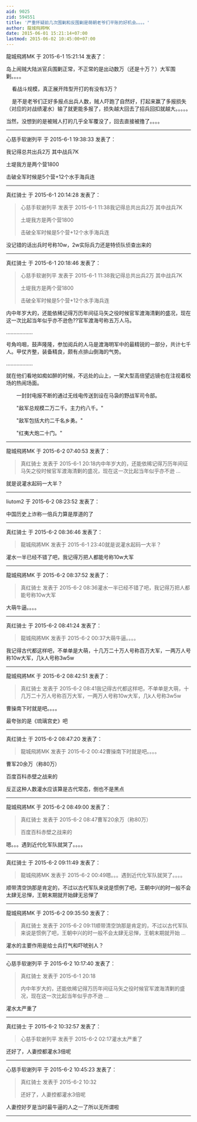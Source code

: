 ```yaml
---
aid: 9025
zid: 594551
title: '严重怀疑前几次围剿和反围剿是萌朝老爷们平账的好机会。。。。'
author: 龍城飛將MK
date: 2015-06-01 15:21:14+07:00
lastmod: 2015-06-02 10:45:00+07:00
---
```


龍城飛將MK 于 2015-6-1 15:21:14 发表了：

岛上闹贼大陆派官兵围剿正常，不正常的是出动数万（还是十万？）大军围剿。。。。

    看战斗规模，真正展开阵型开打的有没有3万？

    是不是老爷们正好多报点出兵人数，贼人吓跑了自然好，打起来赢了多报损失（对应的对战绩灌水）输了就更能多报了，损失越大回去了招兵回扣就越大。。。。。

当然，没想到的是被贼人打的几乎全军覆没了，回去直接被撸了。。。。

---------

心慈手软谢列平 于 2015-6-1 19:38:33 发表了：

我记得总共出兵2万 其中战兵7K

土堤我方是两个营1800

击破全军时候是5个营+12个水手海兵连

---------

真红骑士 于 2015-6-1 20:14:28 发表了：

> 心慈手软谢列平 发表于 2015-6-1 11:38我记得总共出兵2万 其中战兵7K
> 
> 土堤我方是两个营1800
> 
> 击破全军时候是5个营+12个水手海兵连



没记错的话出兵时号称10w，2w实际兵力还是特侦队侦查出来的

---------

真红骑士 于 2015-6-1 20:18:46 发表了：

> 心慈手软谢列平 发表于 2015-6-1 11:38我记得总共出兵2万 其中战兵7K
> 
> 土堤我方是两个营1800
> 
> 击破全军时候是5个营+12个水手海兵连



内中年岁大的，还能依稀记得万历年间征马矢之役时候官军渡海清剿的盛况，现在这一次比起当年似乎亦不逊色??官军渡海号称五万人马。

………………

号角呜咽，鼓声隆隆，参加阅兵的人马是渡海明军中的最精锐的一部分，共计七千人。甲仗齐整，装备精良，颇有点排山倒海的气势。

………………

就在他们看地如痴如醉的时候，不远处的山上，一架大型高倍望远镜也在注视着校场的热闹场面。

　　一封封电报不断的通过无线电传送到设在马袅的野战军司令部。

　　"敌军总规模二万二千。主力约八千。"

　　"敌军包括大约二千名乡勇。"

　　"红夷大炮二十门。"

---------

龍城飛將MK 于 2015-6-2 07:40:53 发表了：

> 真红骑士 发表于 2015-6-1 20:18内中年岁大的，还能依稀记得万历年间征马矢之役时候官军渡海清剿的盛况，现在这一次比起当年似乎亦不逊 ...



就是说灌水起码一大半？

---------

liutom2 于 2015-6-2 08:23:52 发表了：

中国历史上诈称一倍兵力算是厚道的了

---------

真红骑士 于 2015-6-2 08:36:46 发表了：

> 龍城飛將MK 发表于 2015-6-1 23:40就是说灌水起码一大半？



灌水一半已经不错了吧，我记得万把人都能号称10w大军

---------

龍城飛將MK 于 2015-6-2 08:37:52 发表了：

> 真红骑士 发表于 2015-6-2 08:36灌水一半已经不错了吧，我记得万把人都能号称10w大军



大萌牛逼。。。。

---------

真红骑士 于 2015-6-2 08:41:24 发表了：

> 龍城飛將MK 发表于 2015-6-2 00:37大萌牛逼。。。。



我记得古代都这样吧，不单单是大萌，十几万二十万人号称百万大军，一两万人号称10w大军，几k人号称3w5w

---------

龍城飛將MK 于 2015-6-2 08:42:51 发表了：

> 真红骑士 发表于 2015-6-2 08:41我记得古代都这样吧，不单单是大萌，十几万二十万人号称百万大军，一两万人号称10w大军，几k人号称3w5w



曹操南下时就是吧。。。。

最夸张的是《琉璃宫史》吧

---------

真红骑士 于 2015-6-2 08:47:20 发表了：

> 龍城飛將MK 发表于 2015-6-2 00:42曹操南下时就是吧。。。。



曹军20余万（称80万）

百度百科赤壁之战来的

反正这种人数灌水应该算是古代常态，倒也不是黑点

---------

龍城飛將MK 于 2015-6-2 08:49:00 发表了：

> 真红骑士 发表于 2015-6-2 08:47曹军20余万（称80万）
> 
> 百度百科赤壁之战来的



嗯。。。遇到近代化军队就哭了。。。。

---------

真红骑士 于 2015-6-2 09:11:49 发表了：

> 龍城飛將MK 发表于 2015-6-2 00:49嗯。。。遇到近代化军队就哭了。。。。



顺带清空饷那是肯定的，不过以古代军队来说是惯例了吧，王朝中兴的时一般不会太肆无忌惮，王朝末期就开始肆无忌惮了

---------

龍城飛將MK 于 2015-6-2 09:35:50 发表了：

> 真红骑士 发表于 2015-6-2 09:11顺带清空饷那是肯定的，不过以古代军队来说是惯例了吧，王朝中兴的时一般不会太肆无忌惮，王朝末期就开始 ...



灌水的主要作用是给士兵打气和吓唬别人？

---------

心慈手软谢列平 于 2015-6-2 10:17:40 发表了：

> 真红骑士 发表于 2015-6-1 20:18
> 
> 内中年岁大的，还能依稀记得万历年间征马矢之役时候官军渡海清剿的盛况，现在这一次比起当年似乎亦不逊 ...



灌水太严重了

---------

真红骑士 于 2015-6-2 10:32:57 发表了：

> 心慈手软谢列平 发表于 2015-6-2 02:17灌水太严重了



还好了，人妻控都灌水3倍呢

---------

心慈手软谢列平 于 2015-6-2 10:45:23 发表了：

> 真红骑士 发表于 2015-6-2 10:32
> 
> 还好了，人妻控都灌水3倍呢



人妻控好歹是当时最牛逼的人之一了所以无所谓啦

---------

